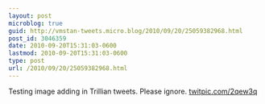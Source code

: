 ```yaml
---
layout: post
microblog: true
guid: http://vmstan-tweets.micro.blog/2010/09/20/25059382968.html
post_id: 3046359
date: 2010-09-20T15:31:03-0600
lastmod: 2010-09-20T15:31:03-0600
type: post
url: /2010/09/20/25059382968.html
---
```

Testing image adding in Trillian tweets. Please ignore.  [twitpic.com/2qew3q](http://twitpic.com/2qew3q)
